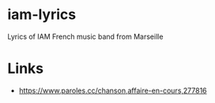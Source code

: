 # iam-lyrics
Lyrics of IAM French music band from Marseille

# Links
- https://www.paroles.cc/chanson,affaire-en-cours,277816
